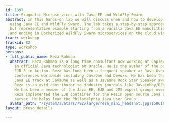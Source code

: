 ```yaml
---
id: 1397
title: Pragmatic Microservices with Java EE and WildFly Swarm
abstract: In this hands-on lab we will discuss when and how to develop pragmatic microservices
  using Java EE and WildFly Swarm. The lab takes a step-by-step approach using a simple
  but representative example starting from a vanilla Java EE monolithic application
  and ending in Dockerized WildFly Swarm microservices on the cloud with all the trimmings.
track: workshop
trackid: 82
type: workshop
persons:
- full_public_name: Reza Rahman
  abstract: Reza Rahman is a long time consultant now working at CapTech. He has been
    an official Java technologist at Oracle. He is the author of the popular book
    EJB 3 in Action. Reza has long been a frequent speaker at Java User Groups and
    conferences worldwide including JavaOne and Devoxx. He has been the lead for the
    Java EE track at JavaOne as well as a JavaOne Rock Star Speaker award recipient.
    Reza is an avid contributor to industry journals like JavaLobby/DZone and TheServerSide.
    He has been a member of the Java EE, EJB and JMS expert groups over the years.
    Reza implemented the EJB container for the Resin open source Java EE application
    server. He helps lead the Philadelphia Java User Group.
  avatar_path: "/system/avatars/792/large/reza_mini_headshot.jpg?1506188605"
layout: preso_details

---
```

